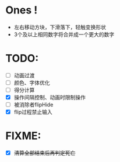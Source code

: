 # Ones !

- 左右移动方块，下滑落下，轻触变换形状
- 3个及以上相同数字将合并成一个更大的数字

# TODO:
- [ ] 动画过渡
- [ ] 颜色、字体优化
- [ ] 得分计算
- [x] 操作间隔控制、动画时限制操作
- [ ] 被消除者flipHide
- [x] flip过程禁止输入

# FIXME:
- [x] ~~清算全部结束后再判定死亡~~